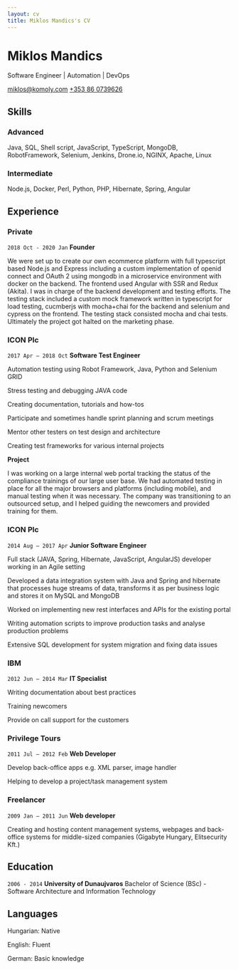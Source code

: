 ```yaml
---
layout: cv
title: Miklos Mandics's CV
---
```

# Miklos Mandics
Software Engineer | Automation | DevOps

<div id="webaddress">
<a href="miklos@komoly.com"><i class="fas fa-envelope"></i> miklos@komoly.com</a>
<a href="tel:+353860739626"><i class="fas fa-mobile"></i> +353 86 0739626</a>
</div>

## Skills

### Advanced

Java, SQL, Shell script, JavaScript, TypeScript, MongoDB, RobotFramework, Selenium, Jenkins, Drone.io, NGINX, Apache, Linux

### Intermediate

Node.js, Docker, Perl, Python, PHP, Hibernate, Spring, Angular

## Experience

### Private

`2018 Oct - 2020 Jan`
**Founder**

We were set up to create our own ecommerce platform with full typescript based Node.js and Express including a custom implementation of openid connect and OAuth 2 using mongodb in a microservice environment with docker on the backend. The frontend used Angular with SSR and Redux (Akita). I was in charge of the backend development and testing efforts. The testing stack included a custom mock framework written in typescript for load testing, cucmberjs with mocha+chai for the backend and selenium and cypress on the frontend. The testing stack consisted mocha and chai tests. Ultimately the project got halted on the marketing phase.

### ICON Plc

`2017 Apr – 2018 Oct`
**Software Test Engineer**

Automation testing using Robot Framework, Java, Python and Selenium GRID

Stress testing and debugging JAVA code

Creating documentation, tutorials and how-tos

Participate and sometimes handle sprint planning and scrum meetings

Mentor other testers on test design and architecture

Creating test frameworks for various internal projects

**Project**

I was working on a large internal web portal tracking the status of the compliance trainings of our large user base. We had automated testing in place for all the major browsers and platforms (including mobile), and manual testing when it was necessary. The company was transitioning to an outsourced setup, and I helped guiding the newcomers and provided training for them.

### ICON Plc

`2014 Aug – 2017 Apr`
**Junior Software Engineer**

Full stack (JAVA, Spring, Hibernate, JavaScript, AngularJS) developer working in an Agile 
setting

Developed a data integration system with Java and Spring and hibernate that processes 
huge streams of data, transforms it as per business logic and stores it on MySQL and 
MongoDB

Worked on implementing new rest interfaces and APIs for the existing portal

Writing automation scripts to improve production tasks and analyse production problems

Extensive SQL development for system migration and fixing data issues

### IBM

`2012 Jun – 2014 Mar`
**IT Specialist**

Writing documentation about best practices

Training newcomers

Provide on call support for the customers

### Privilege Tours

`2011 Jul – 2012 Feb`
**Web Developer**

Develop back-office apps e.g. XML parser, image handler

Helping to develop a project/task management system



### Freelancer

`2009 Jan – 2011 Jun`
**Web developer**

Creating and hosting content management systems, webpages and back-office systems for middle-sized companies (Gigabyte Hungary, Elitsecurity Kft.)


## Education

`2006 - 2014`
__University of Dunaujvaros__
Bachelor of Science (BSc) - Software Architecture and Information Technology

## Languages

Hungarian: Native

English: Fluent

German: Basic knowledge


<!-- ### Footer

Last updated: Jun 2021 -->
